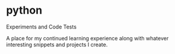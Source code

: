 # python
Experiments and Code Tests

A place for my continued learning experience along with whatever interesting snippets and projects I create.
